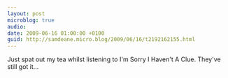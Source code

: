 ```yaml
---
layout: post
microblog: true
audio: 
date: 2009-06-16 01:00:00 +0100
guid: http://samdeane.micro.blog/2009/06/16/t2192162155.html
---
```

Just spat out my tea whilst listening to I'm Sorry I Haven't A Clue. They've still got it...
